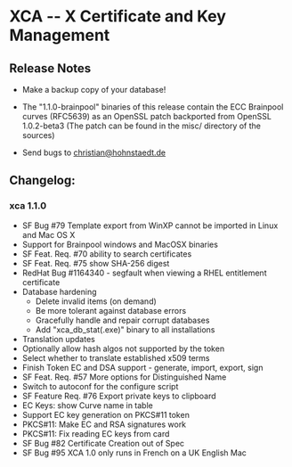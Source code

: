 # XCA -- X Certificate and Key Management

## __Release Notes__

 * Make a backup copy of your database!

 * The "1.1.0-brainpool" binaries of this release contain the ECC Brainpool
   curves (RFC5639) as an OpenSSL patch backported from OpenSSL 1.0.2-beta3
   (The patch can be found in the misc/ directory of the sources)

 * Send bugs to christian@hohnstaedt.de

## __Changelog:__

### xca 1.1.0

 * SF Bug #79 Template export from WinXP
   cannot be imported in Linux and Mac OS X
 * Support for Brainpool windows and MacOSX binaries
 * SF Feat. Req. #70 ability to search certificates
 * SF Feat. Req. #75 show SHA-256 digest
 * RedHat Bug #1164340 - segfault when viewing a
   RHEL entitlement certificate
 * Database hardening
   - Delete invalid items (on demand)
   - Be more tolerant against database errors
   - Gracefully handle and repair corrupt databases
   - Add "xca\_db\_stat(.exe)" binary to all installations
 * Translation updates
 * Optionally allow hash algos not supported by the token
 * Select whether to translate established x509 terms
 * Finish Token EC and DSA support - generate, import, export, sign
 * SF Feat. Req. #57 More options for Distinguished Name
 * Switch to autoconf for the configure script
 * SF Feature Req. #76 Export private keys to clipboard
 * EC Keys: show Curve name in table
 * Support EC key generation on PKCS#11 token
 * PKCS#11: Make EC and RSA signatures work
 * PKCS#11: Fix reading EC keys from card
 * SF Bug #82 Certificate Creation out of Spec
 * SF Bug #95 XCA 1.0 only runs in French on a UK English Mac


